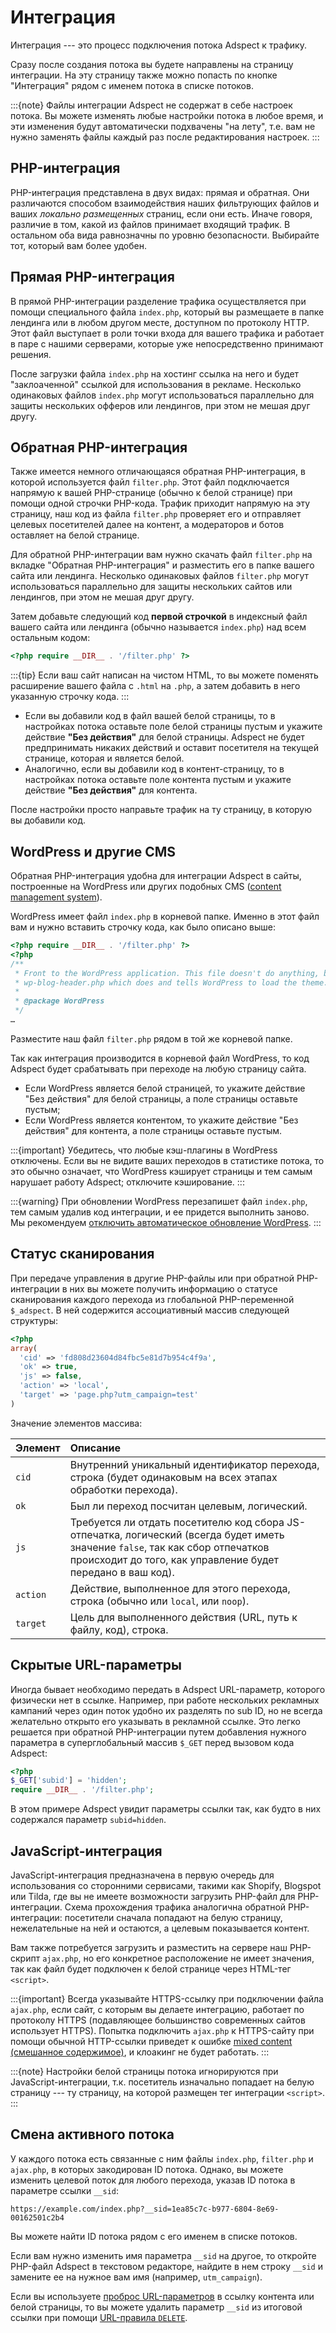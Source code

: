 # Интеграция

Интеграция --- это процесс подключения потока Adspect к трафику.

Сразу после создания потока вы будете направлены на страницу интеграции. На эту страницу также можно попасть по кнопке "Интеграция"
рядом с именем потока в списке потоков.

:::{note}
Файлы интеграции Adspect не содержат в себе настроек потока. Вы можете изменять любые настройки потока в любое время, и эти
изменения будут автоматически подхвачены "на лету", т.е. вам не нужно заменять файлы каждый раз после редактирования настроек.
:::

## PHP-интеграция

PHP-интеграция представлена в двух видах: прямая и обратная. Они различаются способом взаимодействия наших фильтрующих
файлов и ваших *локально размещенных* страниц, если они есть. Иначе говоря, различие в том, какой из файлов принимает
входящий трафик. В остальном оба вида равнозначны по уровню безопасности.  Выбирайте тот, который вам более удобен.

## Прямая PHP-интеграция

В прямой PHP-интеграции разделение трафика осуществляется при помощи специального файла `index.php`, который вы размещаете
в папке лендинга или в любом другом месте, доступном по протоколу HTTP. Этот файл выступает в роли точки входа для вашего
трафика и работает в паре с нашими серверами, которые уже непосредственно принимают решения.

После загрузки файла `index.php` на хостинг ссылка на него и будет "заклоаченной" ссылкой для использования в рекламе.
Несколько одинаковых файлов `index.php` могут использоваться параллельно для защиты нескольких офферов или лендингов,
при этом не мешая друг другу.

## Обратная PHP-интеграция

Также имеется немного отличающаяся обратная PHP-интеграция, в которой используется файл `filter.php`. Этот файл
подключается напрямую к вашей PHP-странице (обычно к белой странице) при помощи одной строчки PHP-кода. Трафик приходит
напрямую на эту страницу, наш код из файла `filter.php` проверяет его и отправляет целевых посетителей далее на контент,
а модераторов и ботов оставляет на белой странице.

Для обратной PHP-интеграции вам нужно скачать файл `filter.php` на вкладке "Обратная PHP-интеграция" и разместить его
в папке вашего сайта или лендинга. Несколько одинаковых файлов `filter.php` могут использоваться параллельно для защиты
нескольких сайтов или лендингов, при этом не мешая друг другу.

Затем добавьте следующий код **первой строчкой** в индексный файл вашего сайта или лендинга (обычно называется `index.php`)
над всем остальным кодом:

```php
<?php require __DIR__ . '/filter.php' ?>
```

:::{tip}
Если ваш сайт написан на чистом HTML, то вы можете поменять расширение вашего файла с `.html` на `.php`, а затем добавить
в него указанную строчку кода.
:::

* Если вы добавили код в файл вашей белой страницы, то в настройках потока оставьте поле белой страницы пустым и укажите действие
  **"Без действия"** для белой страницы.  Adspect не будет предпринимать никаких действий и оставит посетителя на текущей
  странице, которая и является белой.
* Аналогично, если вы добавили код в контент-страницу, то в настройках потока оставьте поле контента пустым и укажите действие
  **"Без действия"** для контента.

После настройки просто направьте трафик на ту страницу, в которую вы добавили код.

## WordPress и другие CMS

Обратная PHP-интеграция удобна для интеграции Adspect в сайты, построенные на WordPress или других подобных CMS
([content management system](https://ru.wikipedia.org/wiki/%D0%A1%D0%B8%D1%81%D1%82%D0%B5%D0%BC%D0%B0_%D1%83%D0%BF%D1%80%D0%B0%D0%B2%D0%BB%D0%B5%D0%BD%D0%B8%D1%8F_%D1%81%D0%BE%D0%B4%D0%B5%D1%80%D0%B6%D0%B8%D0%BC%D1%8B%D0%BC)).

WordPress имеет файл `index.php` в корневой папке. Именно в этот файл вам и нужно вставить строчку кода, как было описано выше:

```php
<?php require __DIR__ . '/filter.php' ?>
<?php
/**
 * Front to the WordPress application. This file doesn't do anything, but loads
 * wp-blog-header.php which does and tells WordPress to load the theme.
 *
 * @package WordPress
 */
…
```

Разместите наш файл `filter.php` рядом в той же корневой папке.

Так как интеграция производится в корневой файл WordPress, то код Adspect будет срабатывать при переходе на любую страницу сайта.

* Если WordPress является белой страницей, то укажите действие "Без действия" для белой страницы, а поле страницы оставьте пустым;
* Если WordPress является контентом, то укажите действие "Без действия" для контента, а поле страницы оставьте пустым.

:::{important}
Убедитесь, что любые кэш-плагины в WordPress отключены. Если вы не видите ваших переходов в статистике потока,
то это обычно означает, что WordPress кэширует страницы и тем самым нарушает работу Adspect; отключите кэширование.
:::

:::{warning}
При обновлении WordPress перезапишет файл `index.php`, тем самым удалив код интеграции, и ее придется выполнить заново.
Мы рекомендуем [отключить автоматическое обновление WordPress](https://wordpress.org/documentation/article/configuring-automatic-background-updates/#constant-to-disable-all-updates).
:::

## Статус сканирования

При передаче управления в другие PHP-файлы или при обратной PHP-интеграции в них вы можете получить информацию
о статусе сканирования каждого перехода из глобальной PHP-переменной `$_adspect`.  В ней содержится ассоциативный
массив следующей структуры:

```php
<?php
array(
  'cid' => 'fd808d23604d84fbc5e81d7b954c4f9a',
  'ok' => true,
  'js' => false,
  'action' => 'local',
  'target' => 'page.php?utm_campaign=test'
)
```

Значение элементов массива:

| Элемент  | Описание |
|:---------|:---------|
| `cid`    | Внутренний уникальный идентификатор перехода, строка (будет одинаковым на всех этапах обработки перехода). |
| `ok`     | Был ли переход посчитан целевым, логический. |
| `js`     | Требуется ли отдать посетителю код сбора JS-отпечатка, логический (всегда будет иметь значение `false`, так как сбор отпечатков происходит до того, как управление будет передано в ваш код). |
| `action` | Действие, выполненное для этого перехода, строка (обычно или `local`, или `noop`). |
| `target` | Цель для выполненного действия (URL, путь к файлу, код), строка. |

## Скрытые URL-параметры

Иногда бывает необходимо передать в Adspect URL-параметр, которого физически нет в ссылке. Например, при работе
нескольких рекламных кампаний через один поток удобно их разделять по sub ID, но не всегда желательно открыто
его указывать в рекламной ссылке. Это легко решается при обратной PHP-интеграции путем добавления нужного параметра
в суперглобальный массив `$_GET` перед вызовом кода Adspect:

```php
<?php
$_GET['subid'] = 'hidden';
require __DIR__ . '/filter.php';
```

В этом примере Adspect увидит параметры ссылки так, как будто в них содержался параметр `subid=hidden`.

## JavaScript-интеграция

JavaScript-интеграция предназначена в первую очередь для использования со сторонними сервисами, такими как Shopify,
Blogspot или Tilda, где вы не имеете возможности загрузить PHP-файл для PHP-интеграции. Схема прохождения трафика
аналогична обратной PHP-интеграции: посетители сначала попадают на белую страницу, нежелательные на ней и остаются,
а целевым показывается контент.

Вам также потребуется загрузить и разместить на сервере наш PHP-скрипт `ajax.php`, но его конкретное расположение
не имеет значения, так как файл будет подключен к белой странице через HTML-тег `<script>`.

:::{important}
Всегда указывайте HTTPS-ссылку при подключении файла `ajax.php`, если сайт, с которым вы делаете интеграцию, работает
по протоколу HTTPS (подавляющее большинство современных сайтов использует HTTPS). Попытка подключить `ajax.php`
к HTTPS-сайту при помощи обычной HTTP-ссылки приведет к ошибке
[mixed content (смешанное содержимое)](https://developer.mozilla.org/ru/docs/Security/MixedContent),
и клоакинг не будет работать.
:::

:::{note}
Настройки белой страницы потока игнорируются при JavaScript-интеграции, т.к. посетитель изначально попадает на белую страницу ---
ту страницу, на которой размещен тег интеграции `<script>`.
:::

## Смена активного потока

У каждого потока есть связанные с ним файлы `index.php`, `filter.php` и `ajax.php`, в которых закодирован ID потока.
Однако, вы можете изменить целевой поток для любого перехода, указав ID потока в параметре ссылки `__sid`:

```
https://example.com/index.php?__sid=1ea85c7c-b977-6804-8e69-00162501c2b4
```

Вы можете найти ID потока рядом с его именем в списке потоков.

Если вам нужно изменить имя параметра `__sid` на другое, то откройте PHP-файл Adspect в текстовом редакторе,
найдите в нем строку `__sid` и замените ее на нужное вам имя (например, `utm_campaign`).

Если вы используете [проброс URL-параметров](streams.md#id10) в ссылку контента или белой страницы, то вы можете
удалить параметр `__sid` из итоговой ссылки при помощи [URL-правила `DELETE`](streams.md#id35).
